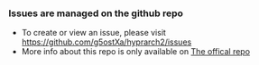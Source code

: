 ### Issues are managed on the github repo

- To create or view an issue, please visit https://github.com/g5ostXa/hyprarch2/issues
- More info about this repo is only available on [The offical repo](https://github.com/g5ostXa/hyprarch2) 
